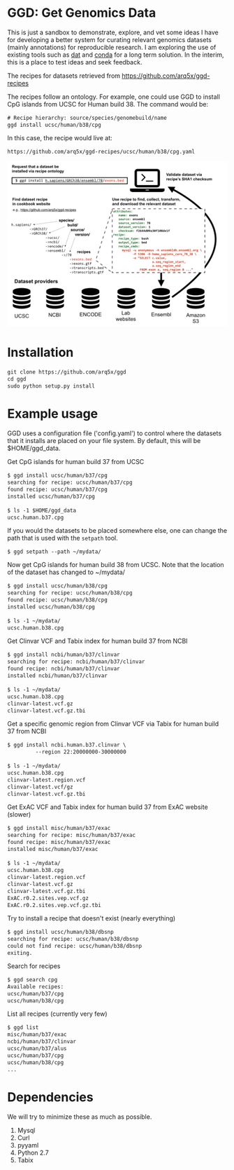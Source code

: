 GGD: Get Genomics Data
==========================

This is just a sandbox to demonstrate, explore, and vet some ideas I have for developing a better system for curating relevant genomics datasets (mainly annotations) for reproducible research. I am exploring the use of existing tools such as [dat](http://dat-data.com/) and [conda](http://conda.pydata.org/docs/) for a long term solution. In the interim, this is a place to test ideas and seek feedback.

The recipes for datasets retrieved from https://github.com/arq5x/ggd-recipes

The recipes follow an ontology. For example, one could use GGD to install CpG islands from UCSC for Human build 38.  The command would be:

	# Recipe hierarchy: source/species/genomebuild/name
	ggd install ucsc/human/b38/cpg

In this case, the recipe would live at:

	https://github.com/arq5x/ggd-recipes/ucsc/human/b38/cpg.yaml

![overview](https://raw.githubusercontent.com/arq5x/ggd/master/_images/overview.png)


Installation
============

    git clone https://github.com/arq5x/ggd
    cd ggd
    sudo python setup.py install


Example usage
=============

GGD uses a configuration file ('config.yaml') to control where the datasets that it installs are placed on your file system. By default, this will be $HOME/ggd_data. 

Get CpG islands for human build 37 from UCSC 

	$ ggd install ucsc/human/b37/cpg
    searching for recipe: ucsc/human/b37/cpg
    found recipe: ucsc/human/b37/cpg
    installed ucsc/human/b37/cpg

    $ ls -1 $HOME/ggd_data
    ucsc.human.b37.cpg

If you would the datasets to be placed somewhere else, one can change the path that is used with the `setpath` tool.

	$ ggd setpath --path ~/mydata/


Now get CpG islands for human build 38 from UCSC. Note that the location of the dataset has changed to ~/mydata/

	$ ggd install ucsc/human/b38/cpg
    searching for recipe: ucsc/human/b38/cpg
    found recipe: ucsc/human/b38/cpg
    installed ucsc/human/b38/cpg

    $ ls -1 ~/mydata/
    ucsc.human.b38.cpg

Get Clinvar VCF and Tabix index for human build 37 from NCBI

    $ ggd install ncbi/human/b37/clinvar
    searching for recipe: ncbi/human/b37/clinvar
    found recipe: ncbi/human/b37/clinvar
    installed ncbi/human/b37/clinvar

    $ ls -1 ~/mydata/
    ucsc.human.b38.cpg
	clinvar-latest.vcf.gz
	clinvar-latest.vcf.gz.tbi

Get a specific genomic region from Clinvar VCF via Tabix for human build 37 from NCBI

	$ ggd install ncbi.human.b37.clinvar \
	         --region 22:20000000-30000000

	$ ls -1 ~/mydata/
    ucsc.human.b38.cpg
	clinvar-latest.region.vcf
	clinvar-latest.vcf/gz
	clinvar-latest.vcf.gz.tbi

Get ExAC VCF and Tabix index for human build 37 from ExAC website (slower)

	$ ggd install misc/human/b37/exac
    searching for recipe: misc/human/b37/exac
    found recipe: misc/human/b37/exac
    installed misc/human/b37/exac

    $ ls -1 ~/mydata/
    ucsc.human.b38.cpg
	clinvar-latest.region.vcf
	clinvar-latest.vcf.gz
	clinvar-latest.vcf.gz.tbi
    ExAC.r0.2.sites.vep.vcf.gz
    ExAC.r0.2.sites.vep.vcf.gz.tbi

Try to install a recipe that doesn't exist (nearly everything)

	$ ggd install ucsc/human/b38/dbsnp
    searching for recipe: ucsc/human/b38/dbsnp
    could not find recipe: ucsc/human/b38/dbsnp
    exiting.

Search for recipes
	
	$ ggd search cpg
	Available recipes:
	ucsc/human/b37/cpg
	ucsc/human/b38/cpg

List all recipes (currently very few)

	$ ggd list
	misc/human/b37/exac
	ncbi/human/b37/clinvar
	ucsc/human/b37/alus
	ucsc/human/b37/cpg
	ucsc/human/b38/cpg
	...


Dependencies
============
We will try to minimize these as much as possible.

1. Mysql
2. Curl
3. pyyaml
4. Python 2.7
5. Tabix
